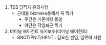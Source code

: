 1. TSS 당직자 유의사항
	- 근태를 bizmeka통해서 꼭 찍기
		- 주간은 기존이랑 동일
		- 야간은 작일퇴근 찍기
2. 터미널 에이전트 유지보수(터미널 에이전트)
	- BNCT/PNIT/HPNT : 김요한 선임, 임민혜 사원 